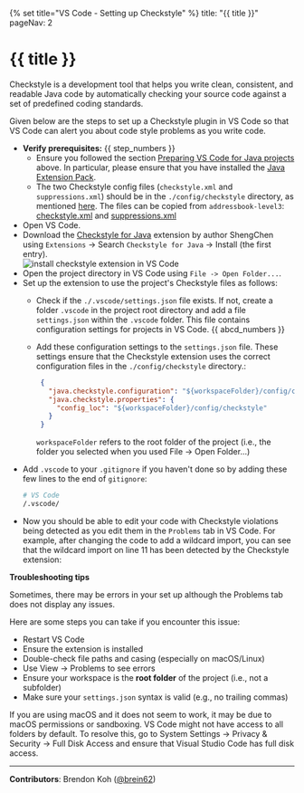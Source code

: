 {% set title="VS Code - Setting up Checkstyle" %}
<frontmatter>
  title: "{{ title }}"
  pageNav: 2
</frontmatter>


<include src="vscode.md#wip-warning" />

# {{ title }}

<box type="info" seamless>

Checkstyle is a development tool that helps you write clean, consistent, and readable Java code by automatically checking your source code against a set of predefined coding standards.
</box>

Given below are the steps to set up a Checkstyle plugin in VS Code so that VS Code can alert you about code style problems as you write code.

* **Verify prerequisites:** {{ step_numbers }}
  * Ensure you followed the section [Preparing VS Code for Java projects](vscPreparingForJava.md) above. In particular, please ensure that you have installed the [Java Extension Pack](https://marketplace.visualstudio.com/items?itemName=vscjava.vscode-java-pack).
  * The two Checkstyle config files (`checkstyle.xml` and `suppressions.xml`) should be in the `./config/checkstyle` directory, as mentioned [here](checkstyle.md). The files can be copied from `addressbook-level3`: [checkstyle.xml](https://github.com/nus-cs2103-AY2122S1/addressbook-level3/blob/master/config/checkstyle/checkstyle.xml) and [suppressions.xml](https://github.com/nus-cs2103-AY2122S1/addressbook-level3/blob/master/config/checkstyle/suppressions.xml)
* Open VS Code.
* Download the [Checkstyle for Java](https://marketplace.visualstudio.com/items?itemName=shengchen.vscode-checkstyle) extension by author ShengChen using `Extensions` -> Search `Checkstyle for Java` -> Install (the first entry).<br>
   ![install checkstyle extension in VS Code](images/vscode/checkstyle-extension-install.png)
* Open the project directory in VS Code using `File -> Open Folder...`.
* Set up the extension to use the project's Checkstyle files as follows:
  * Check if the `./.vscode/settings.json` file exists. If not, create a folder `.vscode` in the project root directory and add a file `settings.json` within the `.vscode` folder. This file contains configuration settings for projects in VS Code. {{ abcd_numbers }}
   * Add these configuration settings to the `settings.json` file. These settings ensure that the Checkstyle extension uses the correct configuration files in the `./config/checkstyle` directory.:
     ```json { heading="settings.json" }
      {
        "java.checkstyle.configuration": "${workspaceFolder}/config/checkstyle/checkstyle.xml",
        "java.checkstyle.properties": {
          "config_loc": "${workspaceFolder}/config/checkstyle"
        }
      }
      ```
      <box type="tip" seamless>

      `workspaceFolder` refers to the root folder of the project (i.e., the folder you selected when you used File → Open Folder...)
      </box>
* Add `.vscode` to your `.gitignore` if you haven't done so by adding these few lines to the end of `gitignore`:
  ```sh { heading=".gitignore" }
  # VS Code
  /.vscode/
  ```
* Now you should be able to edit your code with Checkstyle violations being detected as you edit them in the `Problems` tab in VS Code. For example, after changing the code to add a wildcard import, you can see that the wildcard import on line 11 has been detected by the Checkstyle extension:<br>
  <pic src="images/vscode/checkstyle-vscode-example.png" width="600" />

<box type="tip" seamless>

**Troubleshooting tips**

Sometimes, there may be errors in your set up although the Problems tab does not display any issues.

Here are some steps you can take if you encounter this issue:
* Restart VS Code
* Ensure the extension is installed
* Double-check file paths and casing (especially on macOS/Linux)
* Use View → Problems to see errors
* Ensure your workspace is the **root folder** of the project (i.e., not a subfolder)
* Make sure your `settings.json` syntax is valid (e.g., no trailing commas)

If you are using macOS and it does not seem to work, it may be due to macOS permissions or sandboxing. VS Code might not have access to all folders by default. To resolve this, go to System Settings → Privacy & Security → Full Disk Access and ensure that Visual Studio Code has full disk access.
</box>

---

**Contributors**: Brendon Koh ([@brein62](https://github.com/brein62))